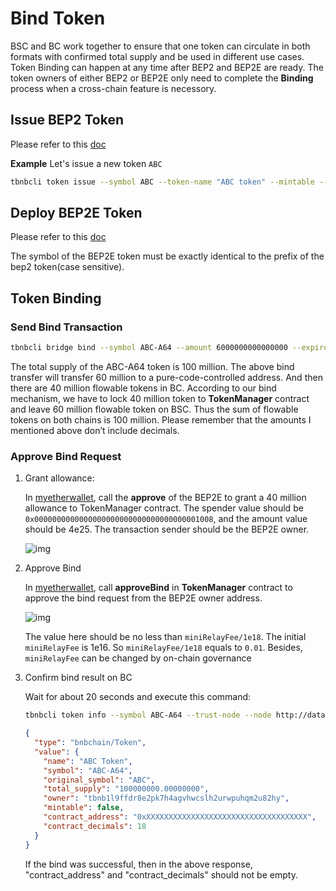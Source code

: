# Bind Token

BSC and BC work together to ensure that one token can circulate in both formats with confirmed total supply and be used in different use cases. Token Binding can happen at any time after BEP2 and BEP2E are ready. The token owners of either BEP2 or BEP2E only need to complete the **Binding** process when a cross-chain feature is necessory.

## Issue BEP2 Token

Please refer to this [doc](../../tokens.md)

**Example**
Let's issue a new token `ABC`
```bash
tbnbcli token issue --symbol ABC --token-name "ABC token" --mintable --total-supply 10000000000000000 --from owner --chain-id Binance-Chain-Kongo --node http://data-seed-prealpha-2-s1.binance.org:80
```

## Deploy BEP2E Token
Please refer to this [doc](issue-BEP2E.md)

The symbol of the BEP2E token must be exactly identical to the prefix of the bep2 token(case sensitive).

## Token Binding
### Send Bind Transaction
```bash
tbnbcli bridge bind --symbol ABC-A64 --amount 6000000000000000 --expire-time 1597545851 --contract-decimals 18 --from owner --chain-id Binance-Chain-Kongo --contract-address 0xee3de9d0640ab4342bf83fe2897201543924a324 --node http://data-seed-prealpha-2-s1.binance.org:80
```
The total supply of the ABC-A64 token is 100 million. The above bind transfer will transfer 60 million to a pure-code-controlled address. And then there are 40 million flowable tokens in BC. According to our bind mechanism, we have to lock 40 million token to **TokenManager** contract and leave 60 million flowable token on BSC. Thus the sum of flowable tokens on both chains is 100 million. Please remember that the amounts I mentioned above don’t include decimals.
### Approve Bind Request
1. Grant allowance:

    In [myetherwallet](../wallet/myetherwallet.md), call the **approve** of the BEP2E to grant a 40 million allowance to TokenManager contract. The spender value should be `0x0000000000000000000000000000000000001008`, and the amount value should be 4e25. The transaction sender should be the BEP2E owner.
    
    ![img](https://lh6.googleusercontent.com/p-HctNRPwXg0VD1yfE3j4OJ3BrMHPZpiGGCtp7XUJX34z_LT53nvZqgTzY58Ab1EsybJipwjsnwL2uJ-CPH8gntDpcw7LW7aFPK1_KRxxnNq-xErwGpaPTlg5UbfKoVNjd4YT0xU)

2. Approve Bind
    
    In [myetherwallet](../wallet/myetherwallet.md), call **approveBind** in **TokenManager** contract to approve the bind request from the BEP2E owner address. 
    
    ![img](https://lh6.googleusercontent.com/nFIbDxpA8bTVYH0Rt4UD-SYYz62TmYKjOsgK1CXxFRHHJlz6gOyXnq5p3GesM_zrQES4ixmojvN_Srk4CIf1MPxBXbia-K2DNiL23Hao1HiUgdNe4S2BmPe6yn5XJz7ajlwVVCti)

    The value here should be no less than `miniRelayFee/1e18`. The initial `miniRelayFee` is 1e16. So `miniRelayFee/1e18` equals to `0.01`. Besides, `miniRelayFee` can be changed by on-chain governance
    
3. Confirm bind result on BC
    
    Wait for about 20 seconds and execute this command:
    ```bash
    tbnbcli token info --symbol ABC-A64 --trust-node --node http://data-seed-prealpha-2-s1.binance.org:80
    ```
    
    ```json
    {
      "type": "bnbchain/Token",
      "value": {
        "name": "ABC Token",
        "symbol": "ABC-A64",
        "original_symbol": "ABC",
        "total_supply": "100000000.00000000",
        "owner": "tbnb1l9ffdr8e2pk7h4agvhwcslh2urwpuhqm2u82hy",
        "mintable": false,
        "contract_address": "0xXXXXXXXXXXXXXXXXXXXXXXXXXXXXXXXXXXXX",
        "contract_decimals": 18
      }
    }
    ```
    If the bind was successful, then in the above response, "contract_address" and "contract_decimals" should not be empty.